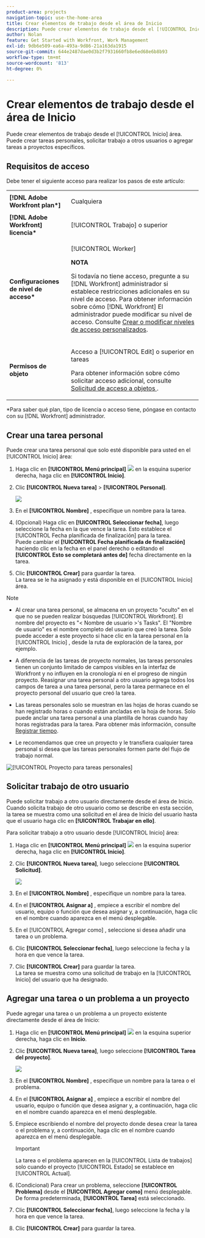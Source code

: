 ```yaml
---
product-area: projects
navigation-topic: use-the-home-area
title: Crear elementos de trabajo desde el área de Inicio
description: Puede crear elementos de trabajo desde el [!UICONTROL Inicio] área. Puede crear tareas personales, solicitar trabajo a otros usuarios o agregar tareas a proyectos específicos.
author: Nolan
feature: Get Started with Workfront, Work Management
exl-id: 9db6e509-ea6a-493a-9d86-21a163da1915
source-git-commit: 644e2487dae0d3b2f7931660fb8e6ed68e6b8b93
workflow-type: tm+mt
source-wordcount: '813'
ht-degree: 0%

---
```


# Crear elementos de trabajo desde el área de Inicio

<!--
<p data-mc-conditions="QuicksilverOrClassic.Draft mode">(NOTE: From Courtney: Need to rename)</p>
-->

Puede crear elementos de trabajo desde el [!UICONTROL Inicio] área. Puede crear tareas personales, solicitar trabajo a otros usuarios o agregar tareas a proyectos específicos.

## Requisitos de acceso

Debe tener el siguiente acceso para realizar los pasos de este artículo:

<table style="table-layout:auto"> 
 <col> 
 <col> 
 <tbody> 
  <tr> 
   <td role="rowheader"><strong>[!DNL Adobe Workfront plan*]</strong></td> 
   <td> <p>Cualquiera</p> </td> 
  </tr> 
  <tr> 
   <td role="rowheader"><strong>[!DNL Adobe Workfront] licencia*</strong></td> 
   <td> <p>[!UICONTROL Trabajo] o superior</p> </td> 
  </tr> 
  <tr> 
   <td role="rowheader"><strong>Configuraciones de nivel de acceso*</strong></td> 
   <td> <p>[!UICONTROL Worker]</p> <p><b>NOTA</b></p> 
   <p>Si todavía no tiene acceso, pregunte a su [!DNL Workfront] administrador si establece restricciones adicionales en su nivel de acceso. Para obtener información sobre cómo [!DNL Workfront] El administrador puede modificar su nivel de acceso. Consulte <a href="../../../administration-and-setup/add-users/configure-and-grant-access/create-modify-access-levels.md" class="MCXref xref">Crear o modificar niveles de acceso personalizados</a>.</p> </td> 
  </tr> 
  <tr> 
   <td role="rowheader"><strong>Permisos de objeto</strong></td> 
   <td> <p>Acceso a [!UICONTROL Edit] o superior en tareas</p> <p>Para obtener información sobre cómo solicitar acceso adicional, consulte <a href="../../../workfront-basics/grant-and-request-access-to-objects/request-access.md" class="MCXref xref">Solicitud de acceso a objetos </a>.</p> </td> 
  </tr> 
 </tbody> 
</table>

&#42;Para saber qué plan, tipo de licencia o acceso tiene, póngase en contacto con su [!DNL Workfront] administrador.

## Crear una tarea personal

Puede crear una tarea personal que solo esté disponible para usted en el [!UICONTROL Inicio] área:

1. Haga clic en **[!UICONTROL Menú principal]** ![](assets/main-menu-icon.png) en la esquina superior derecha, haga clic en **[!UICONTROL Inicio]**.
1. Clic **[!UICONTROL Nueva tarea]** > **[!UICONTROL Personal]**.

   ![](assets/creating-work-items-new-task-personal-nwe-350x228.png)

1. En el **[!UICONTROL Nombre]** , especifique un nombre para la tarea.
1. (Opcional) Haga clic en **[!UICONTROL Seleccionar fecha]**, luego seleccione la fecha en la que vence la tarea. Esto establece el [!UICONTROL Fecha planificada de finalización] para la tarea.\
   Puede cambiar el **[!UICONTROL Fecha planificada de finalización]** haciendo clic en la fecha en el panel derecho o editando el **[!UICONTROL Esto se completará antes de]** fecha directamente en la tarea.

1. Clic **[!UICONTROL Crear]** para guardar la tarea.\
   La tarea se le ha asignado y está disponible en el [!UICONTROL Inicio] área.

>[!NOTE]
>
>* Al crear una tarea personal, se almacena en un proyecto &quot;oculto&quot; en el que no se pueden realizar búsquedas [!UICONTROL Workfront]. El nombre del proyecto es &quot;&lt; Nombre de usuario >&#39;s Tasks&quot;. El &quot;Nombre de usuario&quot; es el nombre completo del usuario que creó la tarea. Solo puede acceder a este proyecto si hace clic en la tarea personal en la [!UICONTROL Inicio] , desde la ruta de exploración de la tarea, por ejemplo.
>
>* A diferencia de las tareas de proyecto normales, las tareas personales tienen un conjunto limitado de campos visibles en la interfaz de Workfront y no influyen en la cronología ni en el progreso de ningún proyecto. Reasignar una tarea personal a otro usuario agrega todos los campos de tarea a una tarea personal, pero la tarea permanece en el proyecto personal del usuario que creó la tarea.
>
>
>* Las tareas personales solo se muestran en las hojas de horas cuando se han registrado horas o cuando están ancladas en la hoja de horas. Solo puede anclar una tarea personal a una plantilla de horas cuando hay horas registradas para la tarea. Para obtener más información, consulte [Registrar tiempo](../../../timesheets/create-and-manage-timesheets/log-time.md).
> 
>* Le recomendamos que cree un proyecto y le transfiera cualquier tarea personal si desea que las tareas personales formen parte del flujo de trabajo normal.
>
> ![[!UICONTROL Proyecto para tareas personales]](assets/createworkitems-personal--project-350x105.png)

## Solicitar trabajo de otro usuario

Puede solicitar trabajo a otro usuario directamente desde el área de Inicio. Cuando solicita trabajo de otro usuario como se describe en esta sección, la tarea se muestra como una solicitud en el área de Inicio del usuario hasta que el usuario haga clic en **[!UICONTROL Trabajar en ello]**.

Para solicitar trabajo a otro usuario desde [!UICONTROL Inicio] área:

1. Haga clic en **[!UICONTROL Menú principal]** ![](assets/main-menu-icon.png) en la esquina superior derecha, haga clic en **[!UICONTROL Inicio]**.
1. Clic **[!UICONTROL Nueva tarea]**, luego seleccione **[!UICONTROL Solicitud]**.

   ![](assets/creating-work-items-new-task-request-nwe-350x283.png)

1. En el **[!UICONTROL Nombre]** , especifique un nombre para la tarea.
1. En el **[!UICONTROL Asignar a]** , empiece a escribir el nombre del usuario, equipo o función que desea asignar y, a continuación, haga clic en el nombre cuando aparezca en el menú desplegable.
1. En el [!UICONTROL Agregar como] , seleccione si desea añadir una tarea o un problema.
1. Clic **[!UICONTROL Seleccionar fecha]**, luego seleccione la fecha y la hora en que vence la tarea.
1. Clic **[!UICONTROL Crear]** para guardar la tarea.\
   La tarea se muestra como una solicitud de trabajo en la [!UICONTROL Inicio] del usuario que ha designado.

## Agregar una tarea o un problema a un proyecto

Puede agregar una tarea o un problema a un proyecto existente directamente desde el área de Inicio:

1. Haga clic en **[!UICONTROL Menú principal]** ![](assets/main-menu-icon.png) en la esquina superior derecha, haga clic en **Inicio**.
1. Clic **[!UICONTROL Nueva tarea]**, luego seleccione **[!UICONTROL Tarea del proyecto]**.

   ![](assets/creating-work-items-new-project-task-nwe-350x358.png)

1. En el **[!UICONTROL Nombre]** , especifique un nombre para la tarea o el problema.
1. En el **[!UICONTROL Asignar a]** , empiece a escribir el nombre del usuario, equipo o función que desea asignar y, a continuación, haga clic en el nombre cuando aparezca en el menú desplegable.
1. Empiece escribiendo el nombre del proyecto donde desea crear la tarea o el problema y, a continuación, haga clic en el nombre cuando aparezca en el menú desplegable.

   >[!IMPORTANT]
   >
   >La tarea o el problema aparecen en la [!UICONTROL Lista de trabajos] solo cuando el proyecto [!UICONTROL Estado] se establece en [!UICONTROL Actual].

1. (Condicional) Para crear un problema, seleccione **[!UICONTROL Problema]** desde el **[!UICONTROL Agregar como]** menú desplegable. De forma predeterminada, **[!UICONTROL Tarea]** está seleccionado.

1. Clic **[!UICONTROL Seleccionar fecha]**, luego seleccione la fecha y la hora en que vence la tarea.
1. Clic **[!UICONTROL Crear]** para guardar la tarea.
